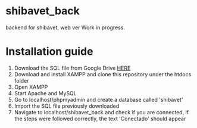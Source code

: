 # shibavet_back
backend for shibavet, web ver
Work in progress.


# Installation guide
<ol>
    <li>Download the SQL file from Google Drive <a href="https://drive.google.com/file/d/1sClwpExvcfgliRV5tqFeNfVs2yBwln9J/view?usp=sharing">HERE</a></li>
    <li>Download and install XAMPP and clone this repository under the htdocs folder</li>
    <li>Open XAMPP</li>
    <li>Start Apache and MySQL</li>
    <li>Go to localhost/phpmyadmin and create a database called 'shibavet'</li>
    <li>Import the SQL file previously downloaded</li>
    <li>Navigate to localhost/shibavet_back and check if you are connected, if the steps were followed correctly, the text 'Conectado' should appear</li>
</ol>
